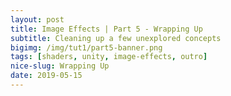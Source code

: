 ```yaml
---
layout: post
title: Image Effects | Part 5 - Wrapping Up
subtitle: Cleaning up a few unexplored concepts
bigimg: /img/tut1/part5-banner.png
tags: [shaders, unity, image-effects, outro]
nice-slug: Wrapping Up
date: 2019-05-15
---
```

